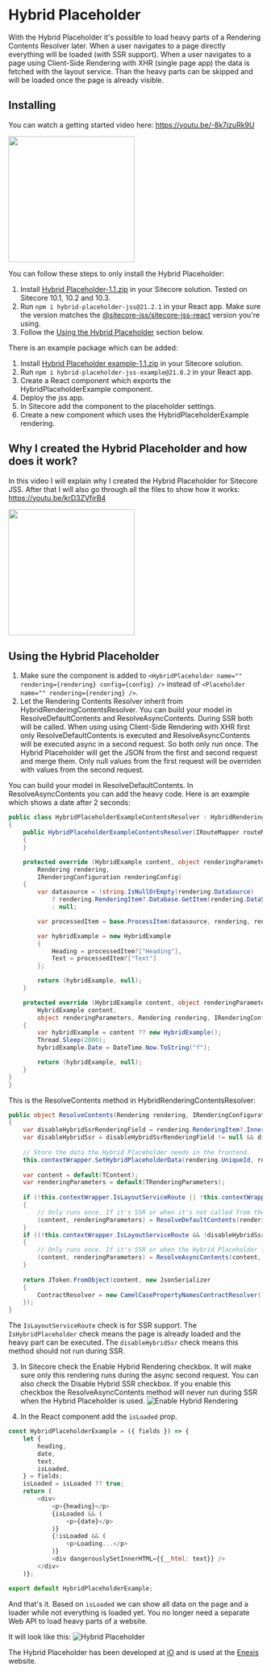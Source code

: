 # Hybrid Placeholder

With the Hybrid Placeholder it's possible to load heavy parts of a Rendering Contents Resolver later. When a user navigates to a page directly everything will be loaded (with SSR support). When a user navigates to a page using Client-Side Rendering with XHR (single page app) the data is fetched with the layout service. Than the heavy parts can be skipped and will be loaded once the page is already visible. 

## Installing
You can watch a getting started video here: https://youtu.be/-8k7jzuRk9U

<a href="https://youtu.be/-8k7jzuRk9U" target="_blank"><img src="./GettingStarted.png" height="250"></a>

You can follow these steps to only install the Hybrid Placeholder:
1. Install [Hybrid Placeholder-1.1.zip](./SitecorePackages/Hybrid%20Placeholder-1.1.zip) in your Sitecore solution. Tested on Sitecore 10.1, 10.2 and 10.3.
2. Run ```npm i hybrid-placeholder-jss@21.2.1``` in your React app. Make sure the version matches the [@sitecore-jss/sitecore-jss-react](https://www.npmjs.com/package/@sitecore-jss/sitecore-jss-react) version you're using.
3. Follow the [Using the Hybrid Placeholder](#using-the-hybrid-placeholder) section below.

There is an example package which can be added:

1. Install [Hybrid Placeholder example-1.1.zip](./SitecorePackages/Hybrid%20Placeholder%20example-1.1.zip) in your Sitecore solution.
2. Run ```npm i hybrid-placeholder-jss-example@21.0.2``` in your React app.
3. Create a React component which exports the HybridPlaceholderExample component.
4. Deploy the jss app.
5. In Sitecore add the component to the placeholder settings.
6. Create a new component which uses the HybridPlaceholderExample rendering.

## Why I created the Hybrid Placeholder and how does it work?
In this video I will explain why I created the Hybrid Placeholder for Sitecore JSS. After that I will also go through all the files to show how it works: https://youtu.be/krD3ZVfirB4

<a href="https://youtu.be/krD3ZVfirB4" target="_blank"><img src="./Compare.png" height="250"></a>

## Using the Hybrid Placeholder
1. Make sure the component is added to ```<HybridPlaceholder name="" rendering={rendering} config={config} />``` instead of ```<Placeholder name="" rendering={rendering} />```.
2. Let the Rendering Contents Resolver inherit from HybridRenderingContentsResolver. You can build your model in ResolveDefaultContents and ResolveAsyncContents. During SSR both will be called. When using using Client-Side Rendering with XHR first only ResolveDefaultContents is executed and ResolveAsyncContents will be executed async in a second request. So both only run once. The Hybrid Placeholder will get the JSON from the first and second request and merge them. Only null values from the first request will be overriden with values from the second request.

You can build your model in ResolveDefaultContents. In ResolveAsyncContents you can add the heavy code.
Here is an example which shows a date after 2 seconds:
```cs 
public class HybridPlaceholderExampleContentsResolver : HybridRenderingContentsResolver<HybridExample, object>
{
    public HybridPlaceholderExampleContentsResolver(IRouteMapper routeMapper) : base(routeMapper)
    {
    }

    protected override (HybridExample content, object renderingParameters) ResolveDefaultContents(
        Rendering rendering,
        IRenderingConfiguration renderingConfig)
    {
        var datasource = !string.IsNullOrEmpty(rendering.DataSource)
            ? rendering.RenderingItem?.Database.GetItem(rendering.DataSource)
            : null;

        var processedItem = base.ProcessItem(datasource, rendering, renderingConfig);

        var hybridExample = new HybridExample
        {
            Heading = processedItem?["Heading"],
            Text = processedItem?["Text"]
        };

        return (hybridExample, null);
    }

    protected override (HybridExample content, object renderingParameters) ResolveAsyncContents(
        HybridExample content,
        object renderingParameters, Rendering rendering, IRenderingConfiguration renderingConfig)
    {
        var hybridExample = content ?? new HybridExample();
        Thread.Sleep(2000);
        hybridExample.Date = DateTime.Now.ToString("f");

        return (hybridExample, null);
    }
}
}
```

This is the ResolveContents method in HybridRenderingContentsResolver:
```cs
public object ResolveContents(Rendering rendering, IRenderingConfiguration renderingConfig)
{
    var disableHybridSsrRenderingField = rendering.RenderingItem?.InnerItem?.Fields["Disable Hybrid SSR"];
    var disableHybridSsr = disableHybridSsrRenderingField != null && disableHybridSsrRenderingField.Value == "1" && !Sitecore.Context.PageMode.IsExperienceEditor;
    
    // Store the data the Hybrid Placeholder needs in the frontend.
    this.contextWrapper.SetHybridPlaceholderData(rendering.UniqueId, rendering.Placeholder, !disableHybridSsr);
    
    var content = default(TContent);
    var renderingParameters = default(TRenderingParameters);
    
    if (!this.contextWrapper.IsLayoutServiceRoute || !this.contextWrapper.IsHybridPlaceholder)
    {
        // Only runs once. If it's SSR or when it's not called from the Hybrid Placeholder.
        (content, renderingParameters) = ResolveDefaultContents(rendering, renderingConfig);
    }
    if ((!this.contextWrapper.IsLayoutServiceRoute && !disableHybridSsr) || this.contextWrapper.IsHybridPlaceholder)
    {
        // Only runs once. If it's SSR or when the Hybrid Placeholder fetches the async data.
        (content, renderingParameters) = ResolveAsyncContents(content, renderingParameters, rendering, renderingConfig);
    }
    
    return JToken.FromObject(content, new JsonSerializer
    {
        ContractResolver = new CamelCasePropertyNamesContractResolver()
    });
}
```
The ```IsLayoutServiceRoute``` check is for SSR support. 
The ```IsHybridPlaceholder``` check means the page is already loaded and the heavy part can be executed.
The ```disableHybridSsr``` check means this method should not run during SSR.

3. In Sitecore check the Enable Hybrid Rendering checkbox. It will make sure only this rendering runs during the async second request. You can also check the Disable Hybrid SSR checkbox. If you enable this checkbox the ResolveAsyncContents method will never run during SSR when the Hybrid Placeholder is used.
![Enable Hybrid Rendering](./enable-hybrid-rendering.png)

4. In the React component add the ```isLoaded``` prop. 
```js
const HybridPlaceholderExample = ({ fields }) => {
    let {
        heading,
        date,
        text,
        isLoaded,
    } = fields;
    isLoaded = isLoaded ?? true;
    return (
        <div>
            <p>{heading}</p>
            {isLoaded && (
                <p>{date}</p>
            )}
            {!isLoaded && (
                <p>Loading...</p>
            )}
            <div dangerouslySetInnerHTML={{__html: text}} />
        </div>
    )};

export default HybridPlaceholderExample;
```
And that's it. Based on ```isLoaded``` we can show all data on the page and a loader while not everything is loaded yet. You no longer need a separate Web API to load heavy parts of a website.

It will look like this:
![Hybrid Placeholder](./hybrid-placeholder.gif)

The Hybrid Placeholder has been developed at [iO](https://www.iodigital.com/) and is used at the [Enexis](https://www.enexis.nl/) website.